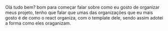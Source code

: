Olá tudo bem? bom para começar falar sobre como eu gosto de organizar meus projeto, tenho que falar que umas das organizações que eu mais gosto é de como o react organiza, com o template dele, sendo assim adotei a forma como eles oraganizam. 